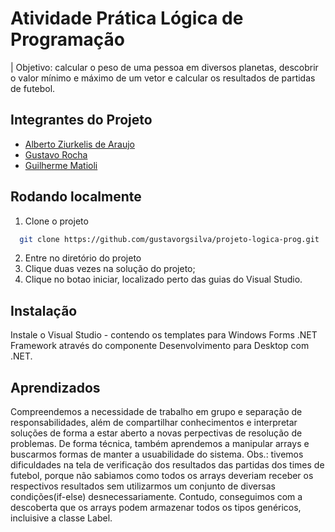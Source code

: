# Atividade Prática Lógica de Programação

| Objetivo: calcular o peso de uma pessoa em diversos planetas, descobrir o valor mínimo e máximo de um vetor e calcular os resultados de partidas de futebol.

## Integrantes do Projeto

 - [Alberto Ziurkelis de Araujo](https://github.com/AlbertZiurk)
 - [Gustavo Rocha](https://github.com/matiassingers/awesome-readme)
 - [Guilherme Matioli](https://github.com/RunawayGuiga)

## Rodando localmente

1. Clone o projeto

```bash
  git clone https://github.com/gustavorgsilva/projeto-logica-prog.git
```

2. Entre no diretório do projeto
3. Clique duas vezes na solução do projeto;
4. Clique no botao iniciar, localizado perto das guias do Visual Studio.

## Instalação

Instale o Visual Studio - contendo os templates para Windows Forms .NET Framework através do componente Desenvolvimento para Desktop com .NET.

## Aprendizados

Compreendemos a necessidade de trabalho em grupo e separação de responsabilidades, além de compartilhar conhecimentos e interpretar soluções de forma a estar aberto a novas perpectivas de resolução de problemas.
De forma técnica, também aprendemos a manipular arrays e buscarmos formas de manter a usuabilidade do sistema.
Obs.: tivemos dificuldades na tela de verificação dos resultados das partidas dos times de futebol, porque não sabiamos como todos os arrays deveriam receber os respectivos resultados sem utilizarmos um conjunto de diversas condições(if-else) desnecessariamente. Contudo, conseguimos com a descoberta que os arrays podem armazenar todos os tipos genéricos, incluisive a classe Label.
